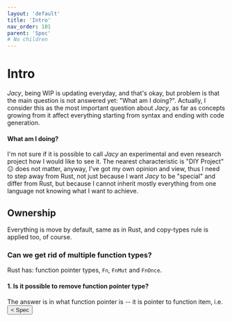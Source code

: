 ```yaml
---
layout: 'default'
title: 'Intro'
nav_order: 101
parent: 'Spec'
# No children
---
```


# Intro

*Jacy*, being WIP is updating everyday, and that's okay, but problem is that the main question is not answered yet: "What am I doing?".
Actually, I consider this as the most important question about *Jacy*, as far as concepts growing from it affect everything starting from syntax and ending with code generation.

#### What am I doing?

I'm not sure if it is possible to call *Jacy* an experimental and even research project how I would like to see it.
The nearest characteristic is "DIY Project" 😐
does not matter, anyway, I've got my own opinion and view, thus I need to step away from Rust, not just because I want *Jacy* to be "special" and differ from Rust, but because I cannot inherit mostly everything from one language not knowing what I want to achieve.


## Ownership

Everything is move by default, same as in Rust, and copy-types rule is applied too, of course.

### Can we get rid of multiple function types?

Rust has: function pointer types, `Fn`, `FnMut` and `FnOnce`.

#### 1. Is it possible to remove function pointer type?

The answer is in what function pointer is -- it is pointer to function item, i.e.
<button class="btn btn-outline" style="float: left;">
    <a style="text-decoration: none;" href="/Jacy-Dev-Book/spec/index.html">< Spec</a>
</button>
